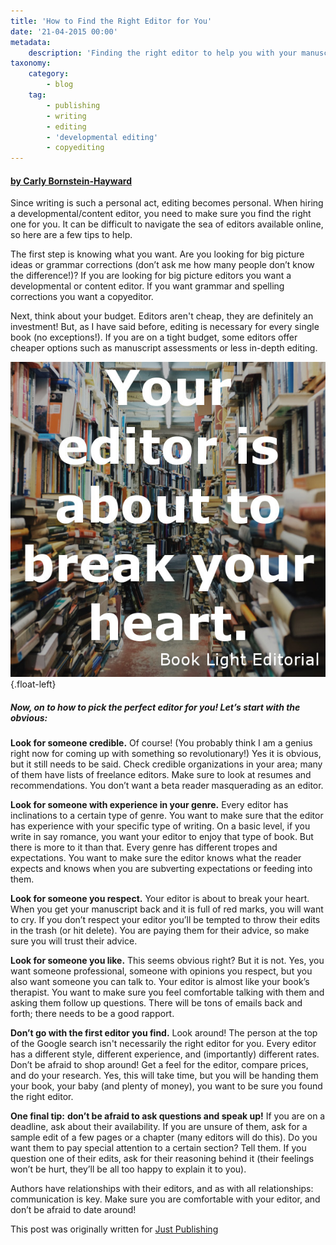 ```yaml
---
title: 'How to Find the Right Editor for You'
date: '21-04-2015 00:00'
metadata:
    description: 'Finding the right editor to help you with your manuscript can seem like an impossible task. Not just anyone will do. Take a look at our tips for finding the right person to help you edit your book.'
taxonomy:
    category:
        - blog
    tag:
        - publishing
        - writing
        - editing
        - 'developmental editing'
        - copyediting
---
```


#### [by Carly Bornstein-Hayward](http://booklighteditorial.com/team#carly)

Since writing is such a personal act, editing becomes personal. When hiring a developmental/content editor, you need to make sure you find the right one for you. It can be difficult to navigate the sea of editors available online, so here are a few tips to help.

The first step is knowing what you want. Are you looking for big picture ideas or grammar corrections (don’t ask me how many people don’t know the difference!)? If you are looking for big picture editors you want a developmental or content editor. If you want grammar and spelling corrections you want a copyeditor.

Next, think about your budget. Editors aren't cheap, they are definitely an investment! But, as I have said before, editing is necessary for every single book (no exceptions!). If you are on a tight budget, some editors offer cheaper options such as manuscript assessments or less in-depth editing.

![](book_light_editorial_quote_editorheartbreak.jpg?cropResize=400,400){.float-left}

##### Now, on to how to pick the perfect editor for you! Let’s start with the obvious:

**Look for someone credible.** Of course! (You probably think I am a genius right now for coming up with something so revolutionary!) Yes it is obvious, but it still needs to be said. Check credible organizations in your area; many of them have lists of freelance editors. Make sure to look at resumes and recommendations. You don’t want a beta reader masquerading as an editor.

**Look for someone with experience in your genre.** Every editor has inclinations to a certain type of genre. You want to make sure that the editor has experience with your specific type of writing. On a basic level, if you write in say romance, you want your editor to enjoy that type of book. But there is more to it than that. Every genre has different tropes and expectations. You want to make sure the editor knows what the reader expects and knows when you are subverting expectations or feeding into them.

**Look for someone you respect.** Your editor is about to break your heart. When you get your manuscript back and it is full of red marks, you will want to cry. If you don’t respect your editor you’ll be tempted to throw their edits in the trash (or hit delete). You are paying them for their advice, so make sure you will trust their advice.

**Look for someone you like.** This seems obvious right? But it is not. Yes, you want someone professional, someone with opinions you respect, but you also want someone you can talk to. Your editor is almost like your book’s therapist. You want to make sure you feel comfortable talking with them and asking them follow up questions. There will be tons of emails back and forth; there needs to be a good rapport.

**Don’t go with the first editor you find.** Look around! The person at the top of the Google search isn't necessarily the right editor for you. Every editor has a different style, different experience, and (importantly) different rates. Don’t be afraid to shop around! Get a feel for the editor, compare prices, and do your research. Yes, this will take time, but you will be handing them your book, your baby (and plenty of money), you want to be sure you found the right editor.

**One final tip:** **don’t be afraid to ask questions and speak up!** If you are on a deadline, ask about their availability. If you are unsure of them, ask for a sample edit of a few pages or a chapter (many editors will do this). Do you want them to pay special attention to a certain section? Tell them. If you question one of their edits, ask for their reasoning behind it (their feelings won’t be hurt, they’ll be all too happy to explain it to you).

Authors have relationships with their editors, and as with all relationships: communication is key. Make sure you are comfortable with your editor, and don’t be afraid to date around!

This post was originally written for [Just Publishing](http://www.derekhaines.ch/justpublishing/how-to-find-the-right-editor-for-you/?target=_blank)